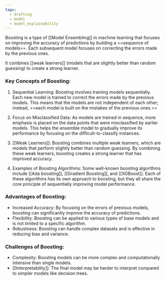 ```yaml
---
tags:
  - drafting
  - model
  - model_explainability
---
```


Boosting is a type of [[Model Ensembling]] in machine learning that focuses on improving the accuracy of predictions by building a ==sequence of models==.    Each subsequent model focuses on correcting the errors made by the previous ones.

It combines [[weak learners]] (models that are slightly better than random guessing) to create a strong learner. 

### Key Concepts of Boosting:

1. Sequential Learning: Boosting involves training models sequentially. Each new model is trained to correct the errors made by the previous models. This means that the models are not independent of each other; instead, ==each model is built on the mistakes of the previous ones.==

2. Focus on Misclassified Data: As models are trained in sequence, more emphasis is placed on the data points that were misclassified by earlier models. This helps the ensemble model to gradually improve its performance by focusing on the difficult-to-classify instances.

3. [[Weak Learners]]: Boosting combines multiple weak learners, which are models that perform slightly better than random guessing. By combining these weak learners, boosting creates a strong learner that has improved accuracy.

4. Examples of Boosting Algorithms: Some well-known boosting algorithms include [[Ada boosting]], [[Gradient Boosting]], and [[XGBoost]]. Each of these algorithms has its own approach to boosting, but they all share the core principle of sequentially improving model performance.

### Advantages of Boosting:

- Increased Accuracy: By focusing on the errors of previous models, boosting can significantly improve the accuracy of predictions.
- Flexibility: Boosting can be applied to various types of base models and is not limited to a specific algorithm.
- Robustness: Boosting can handle complex datasets and is effective in reducing bias and variance.

### Challenges of Boosting:

- Complexity: Boosting models can be more complex and computationally intensive than single models.
- [[Interpretability]]: The final model may be harder to interpret compared to simpler models like decision trees.